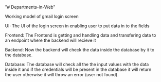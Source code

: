 "# Departments-in-Web" 

Working model of gmail login screen

UI: The UI of the login screen in enabling user to put data in to the fields

Frontend: The Frontend is getting and handling data and transfering data to an endpoint where the backend will recieve it

Backend: Now the backend will check the data inside the database by it to the database.

Database: The database will check all the the input values with the data inside it and if the credentials will be present in the database it will return the user otherwise it will throw an error (user not found).
